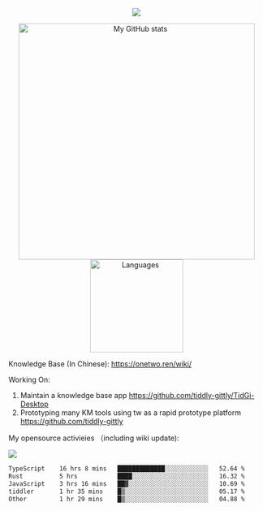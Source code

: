 <a href="https://github.com/linonetwo">
    <p align="center">
        <img src="https://github-profile-trophy.vercel.app/?username=linonetwo&column=7&theme=onedark"/>
    </p>
</a>
<a align="center" href="https://github.com/linonetwo">
  <p align="center">
    <img src="https://github-readme-stats.vercel.app/api?username=linonetwo&show_icons=true&count_private=true" alt="My GitHub stats" width="465"/>
    <img src="https://github-readme-stats.vercel.app/api/top-langs/?username=linonetwo&layout=compact&langs_count=10" alt="Languages" height="183">
  </p>
</a>

Knowledge Base (In Chinese): https://onetwo.ren/wiki/

Working On: 

1. Maintain a knowledge base app https://github.com/tiddly-gittly/TidGi-Desktop
1. Prototyping many KM tools using tw as a rapid prototype platform https://github.com/tiddly-gittly

My opensource activieies （including wiki update):

![](https://visitor-badge.glitch.me/badge?page_id=linonetwo.linonetwo)

<!--START_SECTION:waka-->

```txt
TypeScript    16 hrs 8 mins   █████████████░░░░░░░░░░░░   52.64 %
Rust          5 hrs           ████░░░░░░░░░░░░░░░░░░░░░   16.32 %
JavaScript    3 hrs 16 mins   ██▓░░░░░░░░░░░░░░░░░░░░░░   10.69 %
tiddler       1 hr 35 mins    █▒░░░░░░░░░░░░░░░░░░░░░░░   05.17 %
Other         1 hr 29 mins    █▒░░░░░░░░░░░░░░░░░░░░░░░   04.88 %
```

<!--END_SECTION:waka-->
